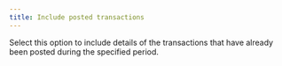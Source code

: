 ```yaml
---
title: Include posted transactions
---
```



Select this option to include details of the transactions that have already been posted during the specified period.
